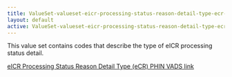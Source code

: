 ```yaml
---
title: ValueSet-valueset-eicr-processing-status-reason-detail-type-ecr-intro
layout: default
active: ValueSet-valueset-eicr-processing-status-reason-detail-type-ecr-intro
---
```


This value set contains codes that describe the type of eICR processing status detail. 

[eICR Processing Status Reason Detail Type (eCR) PHIN VADS link](http://phinvads.cdc.gov/vads/ViewValueSet.action?oid=2.16.840.1.113883.10.20.15.2.5.10)
